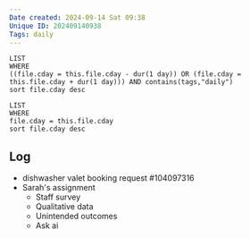 ```yaml
---
Date created: 2024-09-14 Sat 09:38
Unique ID: 202409140938
Tags: daily
---
```

``` dataview
LIST
WHERE 
((file.cday = this.file.cday - dur(1 day)) OR (file.cday = this.file.cday + dur(1 day))) AND contains(tags,"daily")
sort file.cday desc
```
``` dataview
LIST
WHERE 
file.cday = this.file.cday
sort file.cday desc
```
## Log
- dishwasher valet booking request #104097316
- Sarah's assignment
	- Staff survey
	- Qualitative data
	- Unintended outcomes
	- Ask ai
